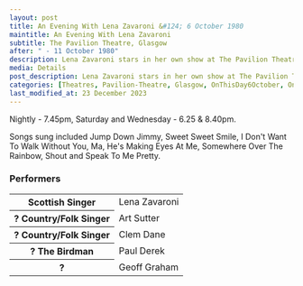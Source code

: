 ```yaml
---
layout: post
title: An Evening With Lena Zavaroni &#124; 6 October 1980
maintitle: An Evening With Lena Zavaroni
subtitle: The Pavilion Theatre, Glasgow
after: " - 11 October 1980"
description: Lena Zavaroni stars in her own show at The Pavilion Theatre, Glasgow.
media: Details
post_description: Lena Zavaroni stars in her own show at The Pavilion Theatre, Glasgow.
categories: [Theatres, Pavilion-Theatre, Glasgow, OnThisDay6October, OnThisDay11October]
last_modified_at: 23 December 2023
---
```


Nightly - 7.45pm, Saturday and Wednesday - 6.25 & 8.40pm.

Songs sung included Jump Down Jimmy, Sweet Sweet Smile, I Don't Want To Walk Without You, Ma, He's Making Eyes At Me, Somewhere Over The Rainbow, Shout and Speak To Me Pretty.

### Performers
<table>
<tr><th>Scottish Singer</th><td>Lena Zavaroni</td></tr>
<tr><th>? Country/Folk Singer</th><td>Art Sutter</td></tr>
<tr><th>? Country/Folk Singer</th><td>Clem Dane</td></tr>
<tr><th>? The Birdman</th><td>Paul Derek</td></tr>
<tr><th>?</th><td>Geoff Graham</td></tr>
</table>

